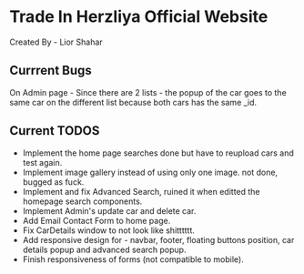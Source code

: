 # Trade In Herzliya Official Website

Created By - Lior Shahar

## Currrent Bugs

On Admin page - Since there are 2 lists - the popup of the car goes to the same car
on the different list because both cars has the same \_id.

## Current TODOS

- Implement the home page searches done but have to reupload cars and test again.
- Implement image gallery instead of using only one image. not done, bugged as fuck.
- Implement and fix Advanced Search, ruined it when editted the homepage search components.
- Implement Admin's update car and delete car.
- Add Email Contact Form to home page.
- Fix CarDetails window to not look like shitttttt.
- Add responsive design for - navbar, footer, floating buttons position, car details popup and advanced search popup.
- Finish responsiveness of forms (not compatible to mobile).
